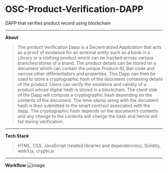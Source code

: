 # OSC-Product-Verification-DAPP
DAPP that verifies product record using blockchain

---
**About**
>The product Verification Dapp is a Decentralized Application that
acts as a proof of existence for an external entity such as a book in
a Library or a clothing product which can be tracked across
various branches/stores of a brand.
The product details can be stored on a document which can
contain the unique Product-ID, Bar-code and various other
differentiators and properties. This Dapp can then be used to
store a cryptographic hash of the document containing details of
the product. Users can verify the existence and validity of a
product whose digital hash is stored in a blockchain.
The client side of the Dapp will compute a cryptographic hash
depending on the contents of the document. The time-stamp
along with the document hash is then submitted to the smart
contract associated with the dapp.
The cryptographic hash depends on the document’s contents and
any change to the contents will change the hash and hence will fail
during verification.

---
**Tech Stack**
>HTML, CSS, JavaScript (related libraries and dependencies), Solidity, web3.js, crypto.js

---
**Workflow**
![image](https://user-images.githubusercontent.com/75323931/172436355-16364ed2-bc37-4507-babb-cb4bfd7eedd9.png)

